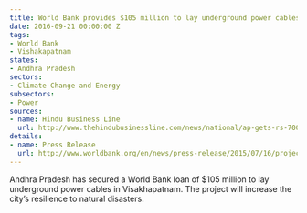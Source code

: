 ```yaml
---
title: World Bank provides $105 million to lay underground power cables in Vizag
date: 2016-09-21 00:00:00 Z
tags:
- World Bank
- Vishakapatnam
states:
- Andhra Pradesh
sectors:
- Climate Change and Energy
subsectors:
- Power
sources:
- name: Hindu Business Line
  url: http://www.thehindubusinessline.com/news/national/ap-gets-rs-700cr-loan-from-world-bank-for-underground-cable-project/article9115290.ece
details:
- name: Press Release
  url: http://www.worldbank.org/en/news/press-release/2015/07/16/project-signing-government-india-and-world-bank-sign-usd-250-million-project-for-disaster-recovery-andhra-pradesh
---
```


Andhra Pradesh has secured a World Bank loan of $105 million to lay underground power cables in Visakhapatnam. The project will increase the city’s resilience to natural disasters.
